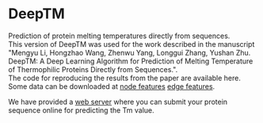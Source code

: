 # DeepTM
Prediction of protein melting temperatures directly from sequences.  
This version of DeepTM was used for the work described in the manuscript "Mengyu Li, Hongzhao Wang, Zhenwu Yang, Longgui Zhang, Yushan Zhu. DeepTM: A Deep Learning Algorithm for Prediction of Melting Temperature of Thermophilic Proteins Directly from Sequences.".  
The code for reproducing the results from the paper are available here. Some data can be downloaded at 
 [node features](https://drive.google.com/file/d/13njrQBVafW-LULfKRKq2gYHbCvNndY_s/view?usp=sharing)  [edge features](https://drive.google.com/file/d/11ulZgYXA2N0vdImSvE_FPNcZSswEC3h2/view?usp=sharing).
 
 We have provided a [web server](http://deeptm.top/) where you can submit your protein sequence online for predicting the Tm value.
